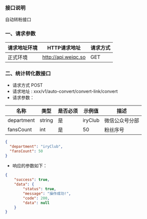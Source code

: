 ### 接口说明
自动转粉接口<br>

### 一、请求参数

请求地址环境	|HTTP请求地址|请求方式
---|---|---
正式环境	|http://api.weiqc.so| GET

### 二、统计转化数接口
- 请求方式 POST
- 请求地址 : xxx/v1/auto-convert/convert-link/convert
- 请求参数：

名称 | 类型 | 是否必须 | 示例值 | 描述
---|---|---|--- |---
department|string|是|iryClub|微信公众号分部
fansCount|int|是|50|粉丝序号
```json
{
  "department": "iryClub",
  "fansCount": 50
}
```

- 响应的参数如下：

```json
{
    "success": true,
    "data": {
        "status": true,
        "message": "操作成功!",
        "code": 200,
        "data": null
    }
}
```
